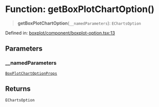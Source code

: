 # Function: getBoxPlotChartOption()

> **getBoxPlotChartOption**(`__namedParameters`): `EChartsOption`

Defined in: [boxplot/component/boxplot-option.tsx:13](https://github.com/GeoDaCenter/openassistant/blob/fd29806c870b11792765637bc0dc6fbb46bd3016/packages/echarts/src/boxplot/component/boxplot-option.tsx#L13)

## Parameters

### \_\_namedParameters

[`BoxPlotChartOptionProps`](../type-aliases/BoxPlotChartOptionProps.md)

## Returns

`EChartsOption`
